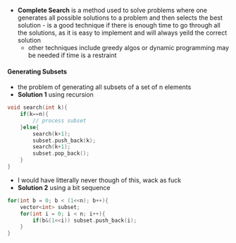 - **Complete Search** is a method used to solve problems where one generates all possible solutions to a problem and then selects the best solution 
		- is a good technique if there is enough time to go through all the solutions, as it is easy to implement and will always yeild the correct solution 
	- other techniques include greedy algos or dynamic programming may be needed if time is a restraint 

#### Generating Subsets
- the problem of generating all subsets of a set of n elements 
- **Solution 1** using recursion
```C++
void search(int k){
	if(k==n){
		// process subset
	}else{
		search(k+1);
		subset.push_back(k);
		search(k+1);
		subset.pop_back();
	}
}
```
- I would have litterally never though of this, wack as fuck 
- **Solution 2** using a bit sequence 
```C++
for(int b = 0; b < (1<<n); b++){
	vector<int> subset;
	for(int i = 0; i < n; i++){
		if(b&(1<<i)) subset.push_back(i);
	}
}
```

